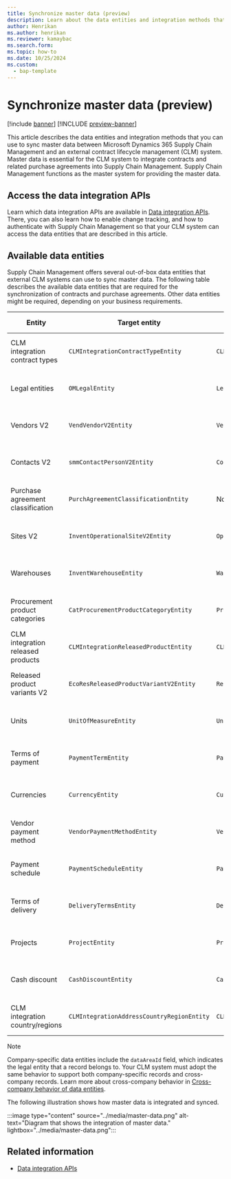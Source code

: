 ```yaml
---
title: Synchronize master data (preview)
description: Learn about the data entities and integration methods that you can use to sync master data between Microsoft Dynamics 365 Supply Chain Management and an external contract lifecycle management (CLM) system.
author: Henrikan
ms.author: henrikan
ms.reviewer: kamaybac
ms.search.form:
ms.topic: how-to
ms.date: 10/25/2024
ms.custom: 
  - bap-template
---
```


# Synchronize master data (preview)

[!include [banner](../../../includes/banner.md)]
[!INCLUDE [preview-banner](~/../shared-content/shared/preview-includes/preview-banner.md)]
<!-- KFM: Preview until 10.0.43 GA -->

This article describes the data entities and integration methods that you can use to sync master data between Microsoft Dynamics 365 Supply Chain Management and an external contract lifecycle management (CLM) system. Master data is essential for the CLM system to integrate contracts and related purchase agreements into Supply Chain Management. Supply Chain Management functions as the master system for providing the master data.

## Access the data integration APIs

Learn which data integration APIs are available in [Data integration APIs](clm-data-integration-apis.md). There, you can also learn how to enable change tracking, and how to authenticate with Supply Chain Management so that your CLM system can access the data entities that are described in this article.

## Available data entities

Supply Chain Management offers several out-of-box data entities that external CLM systems can use to sync master data. The following table describes the available data entities that are required for the synchronization of contracts and purchase agreements. Other data entities might be required, depending on your business requirements.

| Entity | Target entity | Public name (OData) | Company-specific | Required by | Direction |
|---|---|---|---|---|---|
| CLM integration contract types | `CLMIntegrationContractTypeEntity` | `CLMIntegrationContractTypes` | No | Contracts | CLM &rarr; Supply Chain Management |
| Legal entities | `OMLegalEntity` | `LegalEntities` | No | Contracts/Purchase agreements | Supply Chain Management &rarr; CLM |
| Vendors V2 | `VendVendorV2Entity` | `VendorsV2` | Yes | Contracts/Purchase agreements | Supply Chain Management &rarr; CLM |
| Contacts V2 | `smmContactPersonV2Entity` | `ContactPersons` | Yes | Contracts/Purchase agreements | Supply Chain Management &rarr; CLM |
| Purchase agreement classification | `PurchAgreementClassificationEntity` | Not applicable | No | Purchase agreements | Supply Chain Management &rarr; CLM |
| Sites V2 | `InventOperationalSiteV2Entity` | `OperationalSitesV2` | Yes | Purchase agreements | Supply Chain Management &rarr; CLM |
| Warehouses | `InventWarehouseEntity` | `Warehouses` | Yes | Purchase agreements | Supply Chain Management &rarr; CLM |
| Procurement product categories | `CatProcurementProductCategoryEntity` | `ProcurementProductCategories` | No | Purchase agreements | Supply Chain Management &rarr; CLM |
| CLM integration released products | `CLMIntegrationReleasedProductEntity` | `CLMIntegrationReleasedProducts` | Yes | Purchase agreements | Supply Chain Management &rarr; CLM |
| Released product variants V2 | `EcoResReleasedProductVariantV2Entity` | `ReleasedProductVariantsV2` | Yes | Purchase agreements | Supply Chain Management &rarr; CLM |
| Units | `UnitOfMeasureEntity` | `UnitsOfMeasure` | No | Purchase agreements | Supply Chain Management &rarr; CLM |
| Terms of payment | `PaymentTermEntity` | `PaymentTerms` | Yes | Purchase agreements | Supply Chain Management &rarr; CLM |
| Currencies | `CurrencyEntity` | `Currencies` | No | Purchase agreements | Supply Chain Management &rarr; CLM |
| Vendor payment method | `VendorPaymentMethodEntity` | `VendorPaymentMethods` | Yes | Purchase agreements | Supply Chain Management &rarr; CLM |
| Payment schedule | `PaymentScheduleEntity` | `PaymentSchedules` | Yes | Purchase agreements | Supply Chain Management &rarr; CLM |
| Terms of delivery | `DeliveryTermsEntity` | `DeliveryTerms` | Yes | Purchase agreements | Supply Chain Management &rarr; CLM |
| Projects | `ProjectEntity` | `Projects` | Yes | Purchase agreements | Supply Chain Management &rarr; CLM |
| Cash discount | `CashDiscountEntity` | `CashDiscounts` | Yes | Purchase agreements | Supply Chain Management &rarr; CLM |
| CLM integration country/regions | `CLMIntegrationAddressCountryRegionEntity` | `CLMIntegrationAddressCountryRegions` | No | Purchase agreements | Supply Chain Management &rarr; CLM |

> [!NOTE]
> Company-specific data entities include the `dataAreaId` field, which indicates the legal entity that a record belongs to. Your CLM system must adopt the same behavior to support both company-specific records and cross-company records. Learn more about cross-company behavior in [Cross-company behavior of data entities](../../../../fin-ops-core/dev-itpro/data-entities/cross-company-behavior.md).

The following illustration shows how master data is integrated and synced.

:::image type="content" source="../media/master-data.png" alt-text="Diagram that shows the integration of master data." lightbox="../media/master-data.png":::

## Related information

- [Data integration APIs](clm-data-integration-apis.md)
